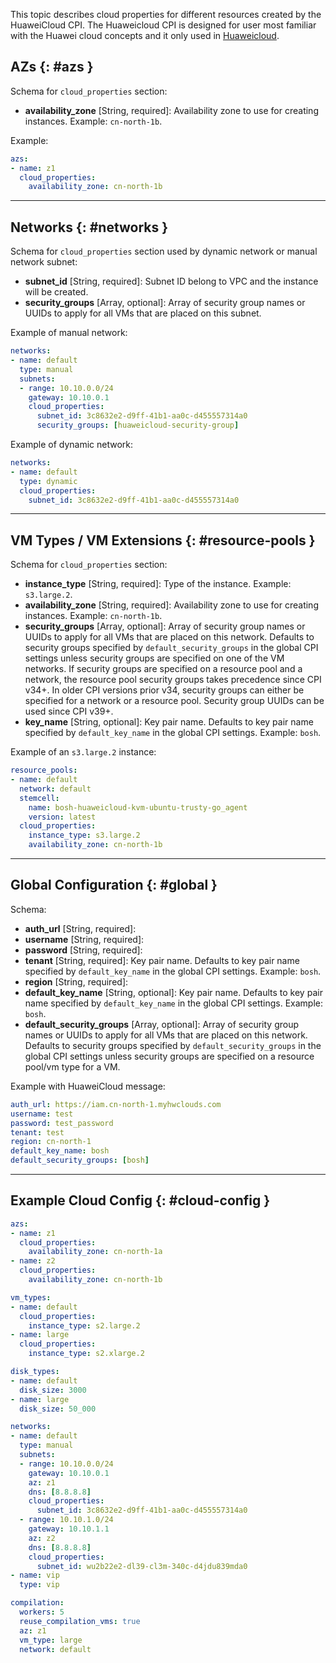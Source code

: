 This topic describes cloud properties for different resources created by the HuaweiCloud CPI.
The Huaweicloud CPI is designed for user most familiar with the Huawei cloud concepts and it only used in [Huaweicloud](https://www.huaweicloud.com/).

## AZs {: #azs }

Schema for `cloud_properties` section:

* **availability_zone** [String, required]: Availability zone to use for creating instances. Example: `cn-north-1b`.

Example:

```yaml
azs:
- name: z1
  cloud_properties:
    availability_zone: cn-north-1b
```

---
## Networks {: #networks }

Schema for `cloud_properties` section used by dynamic network or manual network subnet:

* **subnet_id** [String, required]: Subnet ID belong to VPC and  the instance will be created.
* **security_groups** [Array, optional]: Array of security group names or UUIDs to apply for all VMs that are placed on this subnet.

Example of manual network:

```yaml
networks:
- name: default
  type: manual
  subnets:
  - range: 10.10.0.0/24
    gateway: 10.10.0.1
    cloud_properties:
      subnet_id: 3c8632e2-d9ff-41b1-aa0c-d455557314a0
      security_groups: [huaweicloud-security-group]
```

Example of dynamic network:

```yaml
networks:
- name: default
  type: dynamic
  cloud_properties:
    subnet_id: 3c8632e2-d9ff-41b1-aa0c-d455557314a0
```


---
## VM Types / VM Extensions {: #resource-pools }

Schema for `cloud_properties` section:

* **instance_type** [String, required]: Type of the instance. Example: `s3.large.2`.
* **availability_zone** [String, required]: Availability zone to use for creating instances. Example: `cn-north-1b`.
* **security_groups** [Array, optional]: Array of security group names or UUIDs to apply for all VMs that are placed on this network. Defaults to security groups specified by `default_security_groups` in the global CPI settings unless security groups are specified on one of the VM networks. If security groups are specified on a resource pool and a network, the resource pool security groups takes precedence since CPI v34+. In older CPI versions prior v34, security groups can either be specified for a network or a resource pool. Security group UUIDs can be used since CPI v39+.
* **key_name** [String, optional]: Key pair name. Defaults to key pair name specified by `default_key_name` in the global CPI settings. Example: `bosh`.

Example of an `s3.large.2` instance:

```yaml
resource_pools:
- name: default
  network: default
  stemcell:
    name: bosh-huaweicloud-kvm-ubuntu-trusty-go_agent
    version: latest
  cloud_properties:
    instance_type: s3.large.2
    availability_zone: cn-north-1b
```

---
## Global Configuration {: #global }

Schema:

* **auth_url** [String, required]: 
* **username** [String, required]: 
* **password** [String, required]: 
* **tenant** [String, required]: Key pair name. Defaults to key pair name specified by `default_key_name` in the global CPI settings. Example: `bosh`.
* **region** [String, required]: 
* **default_key_name** [String, optional]: Key pair name. Defaults to key pair name specified by `default_key_name` in the global CPI settings. Example: `bosh`.
* **default_security_groups** [Array, optional]:  Array of security group names or UUIDs to apply for all VMs that are placed on this network. Defaults to security groups specified by `default_security_groups` in the global CPI settings unless security groups are specified on a resource pool/vm type for a VM.

Example with HuaweiCloud message:

```yaml
auth_url: https://iam.cn-north-1.myhwclouds.com
username: test
password: test_password
tenant: test
region: cn-north-1
default_key_name: bosh
default_security_groups: [bosh]
```

---
## Example Cloud Config {: #cloud-config }

```yaml
azs:
- name: z1
  cloud_properties:
    availability_zone: cn-north-1a
- name: z2
  cloud_properties:
    availability_zone: cn-north-1b

vm_types:
- name: default
  cloud_properties:
    instance_type: s2.large.2
- name: large
  cloud_properties:
    instance_type: s2.xlarge.2

disk_types:
- name: default
  disk_size: 3000
- name: large
  disk_size: 50_000

networks:
- name: default
  type: manual
  subnets:
  - range: 10.10.0.0/24
    gateway: 10.10.0.1
    az: z1
    dns: [8.8.8.8]
    cloud_properties:
      subnet_id: 3c8632e2-d9ff-41b1-aa0c-d455557314a0
  - range: 10.10.1.0/24
    gateway: 10.10.1.1
    az: z2
    dns: [8.8.8.8]
    cloud_properties:
      subnet_id: wu2b22e2-dl39-cl3m-340c-d4jdu839mda0
- name: vip
  type: vip

compilation:
  workers: 5
  reuse_compilation_vms: true
  az: z1
  vm_type: large
  network: default
```

